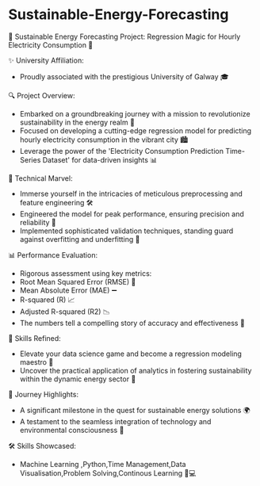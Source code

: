 # Sustainable-Energy-Forecasting

🌱 Sustainable Energy Forecasting Project: Regression Magic for Hourly Electricity Consumption 🌟

✨ University Affiliation:
- Proudly associated with the prestigious University of Galway 🎓

🔍 Project Overview:
- Embarked on a groundbreaking journey with a mission to revolutionize sustainability in the energy realm 🚀
- Focused on developing a cutting-edge regression model for predicting hourly electricity consumption in the vibrant city 🏙️
- Leverage the power of the 'Electricity Consumption Prediction Time-Series Dataset' for data-driven insights 📊

🔧 Technical Marvel:
- Immerse yourself in the intricacies of meticulous preprocessing and feature engineering 🛠️
- Engineered the model for peak performance, ensuring precision and reliability 💪
- Implemented sophisticated validation techniques, standing guard against overfitting and underfitting 👀

📊 Performance Evaluation:
- Rigorous assessment using key metrics:
- Root Mean Squared Error (RMSE) 📏
- Mean Absolute Error (MAE) ➖
- R-squared (R) 📈
- Adjusted R-squared (R2) 📉
- The numbers tell a compelling story of accuracy and effectiveness 🎯

🧠 Skills Refined:
- Elevate your data science game and become a regression modeling maestro 🤖
- Uncover the practical application of analytics in fostering sustainability within the dynamic energy sector 🔄

🚀 Journey Highlights:
- A significant milestone in the quest for sustainable energy solutions 🌍
- A testament to the seamless integration of technology and environmental consciousness 🌿

🛠️ Skills Showcased:
- Machine Learning ,Python,Time Management,Data Visualisation,Problem Solving,Continous Learning 🧠💻
